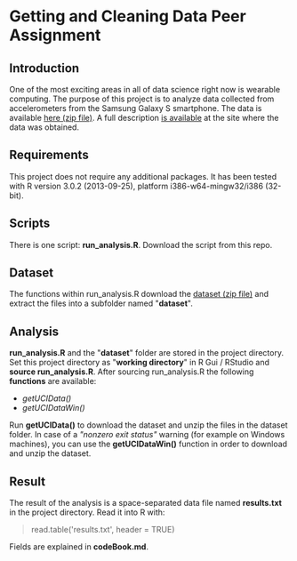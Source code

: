 Getting and Cleaning Data Peer Assignment
=========================================
## Introduction
One of the most exciting areas in all of data science right now is wearable computing. The purpose of this project is to analyze data collected from accelerometers from the Samsung Galaxy S smartphone. The data is available [here (zip file)](https://d396qusza40orc.cloudfront.net/getdata%2Fprojectfiles%2FUCI%20HAR%20Dataset.zip). A full description [is available](http://archive.ics.uci.edu/ml/datasets/Human+Activity+Recognition+Using+Smartphones) at the site where the data was obtained.
## Requirements
This project does not require any additional packages. It has been tested with R version 3.0.2 (2013-09-25), platform i386-w64-mingw32/i386 (32-bit).
## Scripts
There is one script: __run_analysis.R__. Download the script from this repo.
## Dataset
The functions within run_analysis.R download the 
[dataset (zip file)](https://d396qusza40orc.cloudfront.net/getdata%2Fprojectfiles%2FUCI%20HAR%20Dataset.zip) and extract the files into a subfolder named "__dataset__". 
## Analysis
__run_analysis.R__ and the "__dataset__" folder are stored in the project directory. Set this project directory as "__working directory__" in R Gui / RStudio and __source run_analysis.R__. After sourcing run_analysis.R the following __functions__ are available:
* _getUCIData()_
* _getUCIDataWin()_

Run __getUCIData()__ to download the dataset and unzip the files in the dataset folder. In case of a *"nonzero exit status"* warning (for example on Windows machines), you can use the __getUCIDataWin()__ function in order to download and unzip the dataset.
## Result
The result of the analysis is a space-separated data file named __results.txt__ in the project directory. Read it into R with:
> read.table('results.txt', header = TRUE)

Fields are explained in __codeBook.md__.
